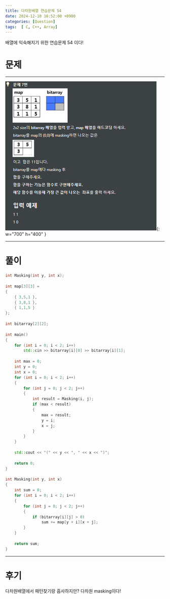```yaml
---
title: 다차원배열 연습문제 54
date: 2024-12-10 16:52:00 +0900
categories: [Question]  
tags:  [ C, C++, Array]
---
```


배열에 익숙해지기 위한 연습문제 54 이다!

# 문제   
---------------------------------------
![Desktop View](/assets/img/Array53.png){: w="700" h="400" }

---------------------------------------

# 풀이

```c++
int Masking(int y, int x);

int map[3][3] =
{
    { 3,5,1 },
    { 3,8,1 },
    { 1,1,5 }
};

int bitarray[2][2];

int main()
{
    for (int i = 0; i < 2; i++)
        std::cin >> bitarray[i][0] >> bitarray[i][1];
    
    int max = 0;
    int y = 0;
    int x = 0;
    for (int i = 0; i < 2; i++)
    {
        for (int j = 0; j < 2; j++)
        {
            int result = Masking(i, j);
            if (max < result)
            {
                max = result;
                y = i;
                x = j;
            }
        }
    }
    
    std::cout << "(" << y << ", " << x << ")";
    
    return 0;
}

int Masking(int y, int x)
{
    int sum = 0;
    for (int i = 0; i < 2; i++)
    {
        for (int j = 0; j < 2; j++)
        {
            if (bitarray[i][j] > 0)
                sum += map[y + i][x + j];
        }
    }
    
    return sum;
}
```
---------------------------------------

# 후기

다차원배열에서 패턴찾기랑 흡사하지만? 다차원 masking이다!
